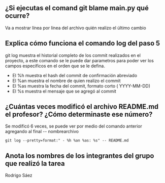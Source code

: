 ## ¿Si ejecutas el comand git blame main.py qué ocurre?

Va a mostrar línea por línea del archivo quién realizo el último cambio

## Explica cómo funciona el comando log del paso 5

git log muestra el historial completo de los commit realizados en el proyecto, a este comando se le puede dar parametros para poder ver los campos especificos en el orden que se le defina. 

- El %h muestra el hash del commit de confirmación abreviado
- El %an muestra el nombre de quien realizo el commit
- El %as muestra la fecha del commit, formato corto ( YYYY-MM-DD)
- El %s muestra el mensaje que se agregó al commit

## ¿Cuántas veces modificó el archivo README.md el profesor? ¿Cómo determinaste ese número?

Se modificó 6 veces, se puede ver por medio del comando anterior agregando al final -- nombrearchivo

```
git log --pretty=format:" - %h %an %as: %s" -- README.md
```

## Anota los nombres de los integrantes del grupo que realizó la tarea
Rodrigo Sáez
